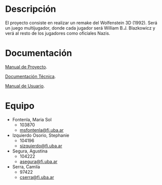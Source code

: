 # Descripción
El proyecto consiste en realizar un remake del Wolfenstein 3D (1992). Será un juego multijugador, donde cada jugador será William B.J. Blazkowicz y verá al resto de los jugadores como oficiales Nazis.

# Documentación
[Manual de Proyecto](./manual-proyecto.html).

[Documentación Técnica](./documentacion-tecnica.html).

[Manual de Usuario](./manual-usuario.html).

# Equipo
- Fontenla, Maria Sol
  - 103870
  - msfontenla@fi.uba.ar
- Izquierdo Osorio, Stephanie
  - 104196
  - sizquierdo@fi.uba.ar
- Segura, Agustina
  - 104222
  - asegura@fi.uba.ar
- Serra, Camila
  - 97422
  - cserra@fi.uba.ar
